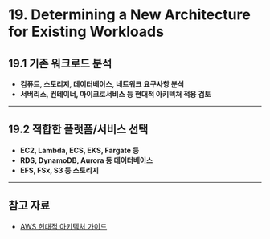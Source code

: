 # 19. Determining a New Architecture for Existing Workloads

## 19.1 기존 워크로드 분석

- **컴퓨트, 스토리지, 데이터베이스, 네트워크 요구사항 분석**
- **서버리스, 컨테이너, 마이크로서비스 등 현대적 아키텍처 적용 검토**

---

## 19.2 적합한 플랫폼/서비스 선택

- **EC2, Lambda, ECS, EKS, Fargate 등**
- **RDS, DynamoDB, Aurora 등 데이터베이스**
- **EFS, FSx, S3 등 스토리지**

---

## 참고 자료

- [AWS 현대적 아키텍처 가이드](https://aws.amazon.com/ko/architecture/modern-apps/)
